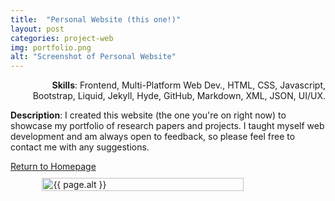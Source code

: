 ```yaml
---
title:  "Personal Website (this one!)"
layout: post
categories: project-web
img: portfolio.png
alt: "Screenshot of Personal Website"
---
```


<div style="text-align: right"> <b>Skills</b>: Frontend, Multi-Platform Web Dev., HTML, CSS, Javascript, Bootstrap, Liquid, Jekyll, Hyde, GitHub, Markdown, XML, JSON, UI/UX. </div>


**Description**: I created this website (the one you're on right now) to showcase my portfolio of research papers and projects. I taught myself web development and am always open to feedback, so please feel free to contact me with any suggestions.

<div class="button-container" style="margin-bottom:10px;justify-content:center">
  <div class="more"><a href="{{ sites.baseurl }}">Return to Homepage</a></div>
</div>


<div style="display:flex;justify-content:center;align-items:center">
  <img src="{{ site.baseurl }}/resources/projects/{{ page.img }}" alt="{{ page.alt }}" style="width:80%;height:auto;justify-content:center;border-color:rgb(0,0,0)">
</div>


